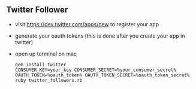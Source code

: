 Twitter Follower
------------

* visit https://dev.twitter.com/apps/new to register your app
* generate your oauth tokens (this is done after you create your app in twitter)
* open up terminal on mac

      gem install twitter
      CONSUMER_KEY=your_key CONSUMER_SECRET=%your_consumer_secret% OAUTH_TOKEN=%oauth_token% OAUTH_TOKEN_SECRET=%oauth_token_secret% ruby twitter_followers.rb
